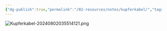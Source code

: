 ```yaml
---
{"dg-publish":true,"permalink":"/02-resources/notes/kupferkabel/","tags":["netzwerk/kabel"],"noteIcon":"","updated":"2025-09-05T10:12:30.393+02:00"}
---
```


![Kupferkabel-20240802035514121.png](/img/user/02%20-%20RESOURCES/Files/IMG/Kupferkabel-20240802035514121.png)